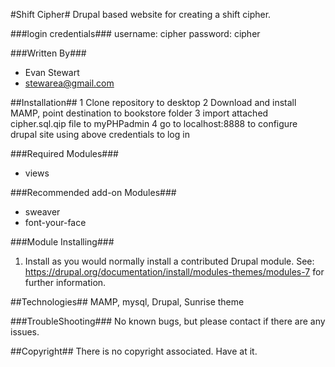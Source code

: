 #Shift Cipher#
Drupal based website for creating a shift cipher.

###login credentials###
username: cipher
password: cipher

###Written By###
+ Evan Stewart
+ stewarea@gmail.com



##Installation##
1 Clone repository to desktop
2 Download and install MAMP, point destination to bookstore folder
3 import attached cipher.sql.qip file to myPHPadmin
4 go to localhost:8888 to configure drupal site using above credentials to log in

###Required Modules###
+ views


###Recommended add-on Modules###
+ sweaver
+ font-your-face

###Module Installing###
1. Install as you would normally install a contributed Drupal module. See:
   https://drupal.org/documentation/install/modules-themes/modules-7
   for further information.

##Technologies##
MAMP, mysql, Drupal, Sunrise theme

###TroubleShooting###
No known bugs, but please contact if there are any issues.

##Copyright##
There is no copyright associated.  Have at it.
